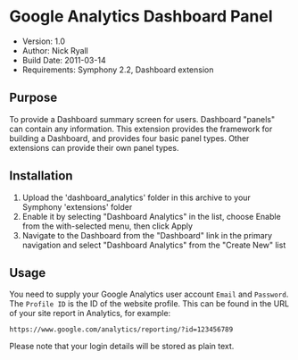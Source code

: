 # Google Analytics Dashboard Panel
 
* Version: 1.0
* Author: Nick Ryall
* Build Date: 2011-03-14
* Requirements: Symphony 2.2, Dashboard extension

## Purpose
To provide a Dashboard summary screen for users. Dashboard "panels" can contain any information. This extension provides the framework for building a Dashboard, and provides four basic panel types. Other extensions can provide their own panel types.

## Installation
 
1. Upload the 'dashboard_analytics' folder in this archive to your Symphony 'extensions' folder
2. Enable it by selecting "Dashboard Analytics" in the list, choose Enable from the with-selected menu, then click Apply
3. Navigate to the Dashboard from the "Dashboard" link in the primary navigation and select "Dashboard Analytics" from the "Create New" list

## Usage

You need to supply your Google Analytics user account `Email` and `Password`. The `Profile ID` is the ID of the website profile. This can be found in the URL of your site report in Analytics, for example:

	https://www.google.com/analytics/reporting/?id=123456789

Please note that your login details will be stored as plain text.